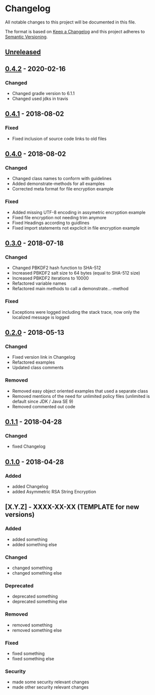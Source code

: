# Changelog

All notable changes to this project will be documented in this file.

The format is based on [Keep a Changelog](http://keepachangelog.com/en/1.0.0/)
and this project adheres to [Semantic Versioning](http://semver.org/spec/v2.0.0.html).

## [Unreleased]

## [0.4.2] - 2020-02-16

### Changed

- Changed gradle version to 6.1.1
- Changed used jdks in travis

## [0.4.1] - 2018-08-02

### Fixed

- Fixed inclusion of source code links to old files

## [0.4.0] - 2018-08-02

### Changed

- Changed class names to conform with guidelines
- Added demonstrate-methods for all examples
- Corrected meta format for file encryption example

### Fixed

- Added missing UTF-8 encoding in assymetric encryption example
- Fixed file encryption not needing trim anymore
- Fixed Headings according to guidlines
- Fixed import statements not expclicit in file encryption example

## [0.3.0] - 2018-07-18

### Changed

- Changed PBKDF2 hash function to SHA-512
- Increased PBKDF2 salt size to 64 bytes (equal to SHA-512 size)
- Increased PBKDF2 iterations to 10000
- Refactored variable names
- Refactored main methods to call a demonstrate...-method

### Fixed

- Exceptions were logged including the stack trace, now only the localized message is logged

## [0.2.0] - 2018-05-13

### Changed

- Fixed version link in Changelog
- Refactored examples
- Updated class comments

### Removed

- Removed easy object oriented examples that used a separate class
- Removed mentions of the need for unlimited policy files (unlimited is default since JDK / Java SE 9)
- Removed commented out code

## [0.1.1] - 2018-04-28

### Changed

- fixed Changelog

## [0.1.0] - 2018-04-28

### Added

- added Changelog
- added Asymmetric RSA String Encryption

## [X.Y.Z] - XXXX-XX-XX (TEMPLATE for new versions)

### Added

- added something
- added something else

### Changed

- changed something
- changed something else

### Deprecated

- deprecated something
- deprecated something else

### Removed

- removed something
- removed something else

### Fixed

- fixed something
- fixed something else

### Security

- made some security relevant changes
- made other security relevant changes

[Unreleased]: https://github.com/cryptoexamples/java-crypto-examples/compare/v0.4.2...HEAD
[0.4.2]: https://github.com/cryptoexamples/java-crypto-examples/compare/v0.4.1...v0.4.2
[0.4.1]: https://github.com/cryptoexamples/java-crypto-examples/compare/v0.4.0...v0.4.1
[0.4.0]: https://github.com/cryptoexamples/java-crypto-examples/compare/v0.3.0...v0.4.0
[0.3.0]: https://github.com/cryptoexamples/java-crypto-examples/compare/v0.2.0...v0.3.0
[0.2.0]: https://github.com/cryptoexamples/java-crypto-examples/compare/v0.1.1...v0.2.0
[0.1.1]: https://github.com/cryptoexamples/java-crypto-examples/compare/v0.1.0...v0.1.1
[0.1.0]: https://github.com/cryptoexamples/java-crypto-examples/releases/tag/v0.1.0